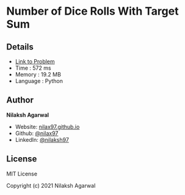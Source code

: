 # Number of Dice Rolls With Target Sum


## Details

* [Link to Problem](https://leetcode.com/problems/number-of-dice-rolls-with-target-sum/)
* Time : 572 ms
* Memory : 19.2 MB
* Language : Python

## Author

**Nilaksh Agarwal**

* Website: [nilax97.github.io](https://nilax97.github.io/)
* Github: [@nilax97](https://github.com/nilax97)
* LinkedIn: [@nilaksh97](https://linkedin.com/in/nilaksh97)

## License

MIT License

Copyright (c) 2021 Nilaksh Agarwal
